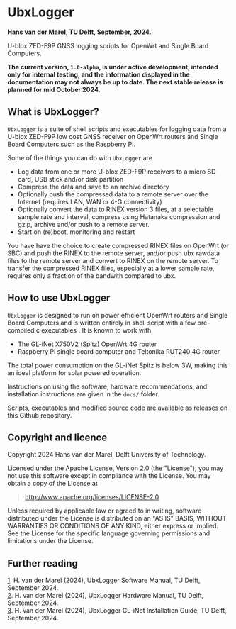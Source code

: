 # UbxLogger

**Hans van der Marel, TU Delft, September, 2024.**

U-blox ZED-F9P GNSS logging scripts for OpenWrt and Single Board Computers.

**The current version, `1.0-alpha`, is under active development, intended only for 
internal testing, and the information displayed in the documentation may not always be up to date. 
The next stable release is planned for mid October 2024.** 

## What is UbxLogger?

`UbxLogger` is a suite of shell scripts and executables for logging data from a U-blox 
ZED-F9P low cost GNSS receiver on OpenWrt routers and Single Board Computers such as the
Raspberry Pi. 

Some of the things you can do with `UbxLogger` are

- Log data from one or more U-blox ZED-F9P receivers to a micro SD card, USB stick and/or 
  disk partition
- Compress the data and save to an archive directory
- Optionally push the compressed data to a remote server over the Internet (requires LAN, WAN or 4-G connectivity)
- Optionally convert the data to RINEX version 3 files, at a selectable sample rate and interval,
  compress using Hatanaka compression and gzip, archive and/or push to a remote server.
- Start on (re)boot, monitoring and restart 

You have have the choice to create compressed RINEX files on OpenWrt (or SBC) and push the RINEX to
the remote server, and/or push ubx rawdata files to the remote server and convert to RINEX on
the remote server. To transfer the compressed RINEX files, especially at a lower sample rate, requires 
only a fraction of the bandwith compared to ubx. 

## How to use UbxLogger

`UbxLogger` is designed to run on power efficient OpenWrt routers and Single Board Computers and
is written entirely in shell script with a few pre-compiled c executables . It is known
to work with

- The GL-iNet X750V2 (Spitz) OpenWrt 4G router
- Raspberry Pi single board computer and Teltonika RUT240 4G router

The total power consumption on the GL-iNet Spitz is below 3W, making this an ideal platform 
for solar powered operation.

Instructions on using the software, hardware recommendations, and installation instructions are
given in the `docs/` folder.

Scripts, executables and modified source code are available as releases on this Github repository. 

## Copyright and licence

Copyright 2024 Hans van der Marel, Delft University of Technology.

Licensed under the Apache License, Version 2.0 (the "License");
you may not use this software except in compliance with the License.
You may obtain a copy of the License at

> http://www.apache.org/licenses/LICENSE-2.0

Unless required by applicable law or agreed to in writing, software
distributed under the License is distributed on an "AS IS" BASIS,
WITHOUT WARRANTIES OR CONDITIONS OF ANY KIND, either express or implied.
See the License for the specific language governing permissions and
limitations under the License.

## Further reading

[1]. H. van der Marel (2024), UbxLogger Software Manual, TU Delft, September 2024.\
[2]. H. van der Marel (2024), UbxLogger Hardware Manual, TU Delft, September 2024.\
[3]. H. van der Marel (2024), UbxLogger GL-iNet Installation Guide, TU Delft, September 2024.


[1]: <docs/UbxLogger_Software_Manual.md> "H. van der Marel (2024), UbxLogger Software Manual, TU Delft, September 2024."
[2]: <docs/UbxLogger_Hardware_Manual.md> "H. van der Marel (2024), UbxLogger Hardware Manual, TU Delft, September 2024."
[3]: <docs/UbxLogger_GL-iNet_Installation_Guide.md> "H. van der Marel (2024), UbxLogger Gl-iNet Installation Guide, TU Delft, September 2024."

